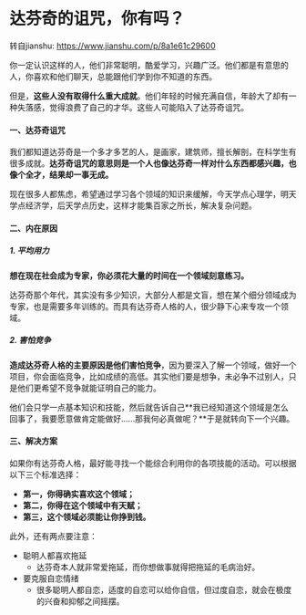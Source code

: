 # 达芬奇的诅咒，你有吗？

转自jianshu: https://www.jianshu.com/p/8a1e61c29600

你一定认识这样的人，他们非常聪明，酷爱学习，兴趣广泛。他们都是有意思的人，你喜欢和他们聊天，总能跟他们学到你不知道的东西。

但是，**这些人没有取得什么重大成就**。他们年轻的时候充满自信，年龄大了却有一种失落感，觉得浪费了自己的才华。这些人可能陷入了达芬奇诅咒。

#### 一、达芬奇诅咒

我们都知道达芬奇是一个多才多艺的人，是画家，建筑师，擅长解剖，在科学生有很多成就。**达芬奇诅咒的意思则是一个人也像达芬奇一样对什么东西都感兴趣，也像个全才，结果却一事无成。**

现在很多人都焦虑，希望通过学习各个领域的知识来缓解，今天学点心理学，明天学点经济学，后天学点历史，这样才能集百家之所长，解决复杂问题。

#### 二、内在原因

##### 1. 平均用力

**想在现在社会成为专家，你必须花大量的时间在一个领域刻意练习。**

达芬奇那个年代，其实没有多少知识，大部分人都是文盲，想在某个细分领域成为专家，也是需要多年训练的。而具有达芬奇人格的人，很少静下心来专攻一个领域。

##### 2. 害怕竞争

**造成达芬奇人格的主要原因是他们害怕竞争**，因为要深入了解一个领域，做好一个项目，你会面临竞争，比如成绩的高低。其实他们要是想争，未必争不过别人，只是他们更希望不竞争就能证明自己的能力。

他们会只学一点基本知识和技能，然后就告诉自己**我已经知道这个领域是怎么回事了，我要愿意做肯定能做好......那我何必真做呢？**于是就转向下一个兴趣。

#### 三、解决方案

如果你有达芬奇人格，最好能寻找一个能综合利用你的各项技能的活动。可以根据以下三个标准选择：

- **第一，你得确实喜欢这个领域；**
- **第二，你得在这个领域中有天赋；**
- **第三，这个领域必须能让你挣到钱。**

此外，还有两点要注意：

- 聪明人都喜欢拖延
    - 达芬奇本人就非常爱拖延，而你想做事就得把拖延的毛病治好。
- 要克服自恋情绪
    - 很多聪明人都自恋，适度的自恋可以给你自信，但过度自恋，就会在极度的兴奋和抑郁之间摇摆。